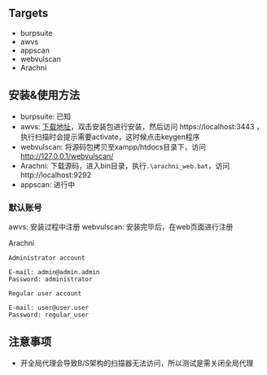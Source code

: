 
## Targets
- burpsuite
- awvs
- appscan
- webvulscan
- Arachni

## 安装&使用方法

- burpsuite: 已知
- awvs: [下载地址](https://www.arvinhk.com/post/306.html)，双击安装包进行安装，然后访问 https://localhost:3443 ，执行扫描时会提示需要activate，这时候点击keygen程序
- webvulscan: 将源码包拷贝至xampp/htdocs目录下，访问  http://127.0.0.1/webvulscan/ 
- Arachni: 下载源码，进入bin目录，执行<code>.\arachni_web.bat</code>，访问  http://localhost:9292
- appscan: 进行中

### 默认账号

awvs: 安装过程中注册
webvulscan: 安装完毕后，在web页面进行注册

Arachni
```code
Administrator account

E-mail: admin@admin.admin
Password: administrator

Regular user account

E-mail: user@user.user
Password: regular_user
```

## 注意事项

- 开全局代理会导致B/S架构的扫描器无法访问，所以测试是需关闭全局代理
